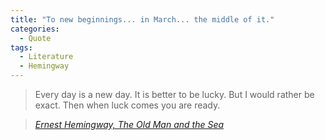 ```yaml
---
title: "To new beginnings... in March... the middle of it."
categories:
  - Quote
tags:
  - Literature
  - Hemingway
---
```


> Every day is a new day. It is better to be lucky. But I would rather be exact. Then when luck comes you are ready.
  
> <cite><a href="https://www.goodreads.com/work/quotes/69741-the-old-man-and-the-sea">Ernest Hemingway, The Old Man and the Sea</a></cite>
